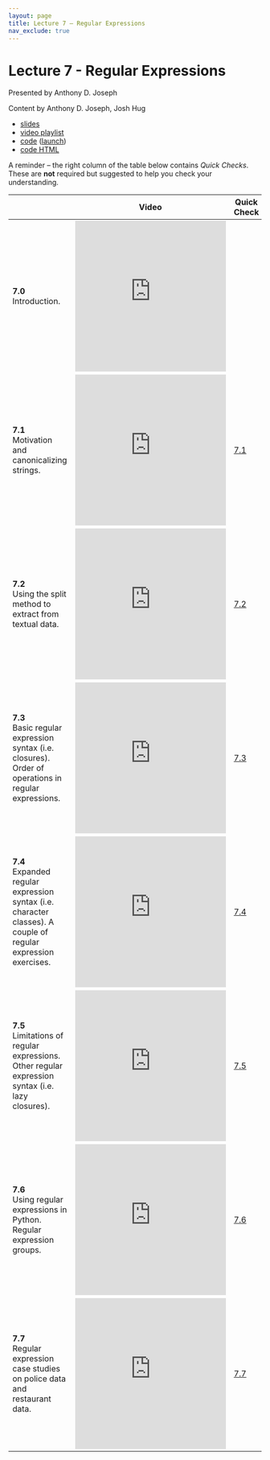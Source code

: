 ```yaml
---
layout: page
title: Lecture 7 – Regular Expressions
nav_exclude: true
---
```


# Lecture 7 - Regular Expressions

Presented by Anthony D. Joseph

Content by Anthony D. Joseph, Josh Hug

- [slides](https://docs.google.com/presentation/d/1uqUoV8Q4J4WpdCDj90SYq3oSk3rQh3bMwMttW7iJZ_w/edit)
- [video playlist](https://www.youtube.com/playlist?list=PLQCcNQgUcDfq_2mL8obAtIeTcpfR3xgwg)
- [code](https://github.com/DS-100/su21/tree/main/lec/lec07) ([launch](https://data100.datahub.berkeley.edu/hub/user-redirect/git-sync?repo=https://github.com/DS-100/su21&subPath=lec/lec07/&branch=main))
- [code HTML](../../resources/assets/lectures/lec07/lec07.html)

A reminder – the right column of the table below contains _Quick Checks_. These are **not** required but suggested to help you check your understanding.

<table>
<colgroup>
<col style="width: 25%" />
<col style="width: 25%" />
<col style="width: 25%" />
</colgroup>
<thead>
<tr class="header">
<th></th>
<th>Video</th>
<th>Quick Check</th>
</tr>
</thead>
<tbody>
<tr>
<td><strong>7.0</strong> <br> Introduction.</td>
<td><iframe width="300" height="300" height src="https://youtube.com/embed/e3vnbnENSP0" frameborder="0" allow="accelerometer; autoplay; encrypted-media; gyroscope; picture-in-picture" allowfullscreen></iframe></td>
<td></td>
</tr>
<tr>
<td><strong>7.1</strong> <br> Motivation and canonicalizing strings.</td>
<td><iframe width="300" height="300" height src="https://youtube.com/embed/_KeJFK92pTc" frameborder="0" allow="accelerometer; autoplay; encrypted-media; gyroscope; picture-in-picture" allowfullscreen></iframe></td>
<td><a href="https://docs.google.com/forms/d/e/1FAIpQLSdjNmlMm6gvwF4GbXMePYLp16_jEGBJFf5eaSidchAEWb2bPA/viewform?usp=sf_link" target="\_blank">7.1</a></td>
</tr>
<tr>
<td><strong>7.2</strong> <br> Using the split method to extract from textual data.</td>
<td><iframe width="300" height="300" height src="https://youtube.com/embed/R9YlR7-zIQM" frameborder="0" allow="accelerometer; autoplay; encrypted-media; gyroscope; picture-in-picture" allowfullscreen></iframe></td>
<td><a href="https://docs.google.com/forms/d/e/1FAIpQLSc0733O_j7oJNUeUkRwAYUqP3Wk8mUGRNS6uE0oMSfohRVfKg/viewform?usp=sf_link" target="\_blank">7.2</a></td>
</tr>
<tr>
<td><strong>7.3</strong> <br> Basic regular expression syntax (i.e. closures). Order of operations in regular expressions.</td>
<td><iframe width="300" height="300" height src="https://youtube.com/embed/YFvQZDAebks" frameborder="0" allow="accelerometer; autoplay; encrypted-media; gyroscope; picture-in-picture" allowfullscreen></iframe></td>
<td><a href="https://docs.google.com/forms/d/e/1FAIpQLSe2_nYacOwQR_NLtWiAITYP82d1XbMAsiOeiWDBxk9-1cJh0Q/viewform?usp=sf_link" target="\_blank">7.3</a></td>
</tr>
<tr>
<td><strong>7.4</strong> <br> Expanded regular expression syntax (i.e. character classes). A couple of regular expression exercises.</td>
<td><iframe width="300" height="300" height src="https://youtube.com/embed/dzeHq2UjXzg" frameborder="0" allow="accelerometer; autoplay; encrypted-media; gyroscope; picture-in-picture" allowfullscreen></iframe></td>
<td><a href="https://docs.google.com/forms/d/e/1FAIpQLSfcYVjlpObsK6Pbrau9ykKW_JS1Ut5Mkg82XYL-SYBVtRusgg/viewform?usp=sf_link" target="\_blank">7.4</a></td>
</tr>
<tr>
<td><strong>7.5</strong> <br> Limitations of regular expressions. Other regular expression syntax (i.e. lazy closures).</td>
<td><iframe width="300" height="300" height src="https://youtube.com/embed/nB4Uryx8iTQ" frameborder="0" allow="accelerometer; autoplay; encrypted-media; gyroscope; picture-in-picture" allowfullscreen></iframe></td>
<td><a href="https://docs.google.com/forms/d/e/1FAIpQLScCSFANBs6kxB2m8BRHnyOwNo277zAuXilJAOS4lrud4bs_6A/viewform?usp=sf_link" target="\_blank">7.5</a></td>
</tr>
<tr>
<td><strong>7.6</strong> <br> Using regular expressions in Python. Regular expression groups.</td>
<td><iframe width="300" height="300" height src="https://youtube.com/embed/GIGw6FvxL90" frameborder="0" allow="accelerometer; autoplay; encrypted-media; gyroscope; picture-in-picture" allowfullscreen></iframe></td>
<td><a href="https://docs.google.com/forms/d/e/1FAIpQLSeFD7IZXW_0NAiLDzxHqsMai-RQf_G89FhneDvVol2wSVyKbQ/viewform?usp=sf_link" target="\_blank">7.6</a></td>
</tr>
<tr>
<td><strong>7.7</strong> <br> Regular expression case studies on police data and restaurant data.</td>
<td><iframe width="300" height="300" height src="https://youtube.com/embed/_pka1Yu8h2E" frameborder="0" allow="accelerometer; autoplay; encrypted-media; gyroscope; picture-in-picture" allowfullscreen></iframe></td>
<td><a href="https://docs.google.com/forms/d/e/1FAIpQLSdKV8MdQSETAnq9PLtJxYSJeqFJT0bLmzU5yPh6QQFhfQ_Wcg/viewform?usp=sf_link" target="\_blank">7.7</a></td>
</tr>
